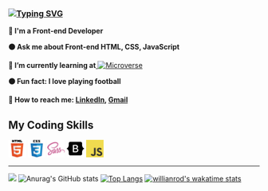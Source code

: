 ### [![Typing SVG](https://readme-typing-svg.herokuapp.com?font=Futura&color=F7630C&size=35&width=500&lines=Hello+World!+👋;I+am+Mohammad+Mohsen+Haidari;Nice+to+meet+you...; )](https://git.io/typing-svg)

**🔵 I'm a Front-end Developer**   

**🟠 Ask me about Front-end HTML, CSS, JavaScript**

**🔵 I’m currently learning at**<a href="https://www.microverse.org/" target="_blanck"> ![Microverse](https://img.shields.io/badge/Microverse-blueviolet) </a> 

**🟠 Fun fact: I love playing football**

**🔵 How to reach me: [LinkedIn](https://www.linkedin.com/in/mohammad-mohsen-haidari-b15584235/), <a href="mailto:mohsenhaidari0766@gmail.com" target="_blanck"> Gmail </a>**


## My Coding Skills

<div>
    <code><img height="35" src="https://raw.githubusercontent.com/github/explore/80688e429a7d4ef2fca1e82350fe8e3517d3494d/topics/html/html.png"></code>
    <code><img height="35" src="https://raw.githubusercontent.com/github/explore/80688e429a7d4ef2fca1e82350fe8e3517d3494d/topics/css/css.png"></code>
    <code><img height="35" src="https://raw.githubusercontent.com/github/explore/80688e429a7d4ef2fca1e82350fe8e3517d3494d/topics/sass/sass.png"></code>
    <code><img height="35" src="https://raw.githubusercontent.com/devicons/devicon/master/icons/bootstrap/bootstrap-plain.svg" alt="bootstrap"></code>
    <code><img height="35" src="https://raw.githubusercontent.com/github/explore/80688e429a7d4ef2fca1e82350fe8e3517d3494d/topics/javascript/javascript.png"></code>
</div>

<hr>

![](http://github-profile-summary-cards.vercel.app/api/cards/profile-details?username=MMhaidari&theme=default)
![Anurag's GitHub stats](https://github-readme-stats.vercel.app/api?username=MMhaidari&theme=default&show_icons=true)
[![Top Langs](https://github-readme-stats.vercel.app/api/top-langs/?username=MMhaidari)](https://github.com/MMhaidari/github-readme-stats)
[![willianrod's wakatime stats](https://github-readme-stats.vercel.app/api/wakatime?username=MMhaidari)](https://github.com/MMhaidari/github-readme-stats)
